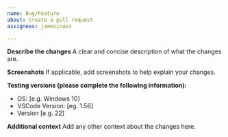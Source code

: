 ```yaml
---
name: Bug/Feature
about: Create a pull request
assignees: jamesinaxx

---
```


**Describe the changes**
A clear and concise description of what the changes are.

**Screenshots**
If applicable, add screenshots to help explain your changes.

**Testing versions (please complete the following information):**
 - OS: [e.g. Windows 10]
 - VSCode Version:  [eg. 1.56]
 - Version [e.g. 22]

**Additional context**
Add any other context about the changes here.
